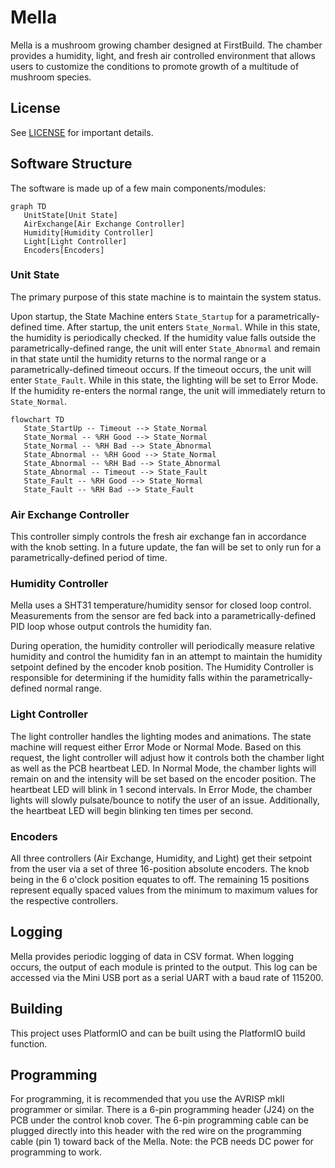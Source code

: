 # Mella
Mella is a mushroom growing chamber designed at FirstBuild. The chamber provides a humidity, light, and fresh air controlled environment that allows users to customize the conditions to promote growth of a multitude of mushroom species.

## License
See [LICENSE](LICENSE) for important details.

## Software Structure
The software is made up of a few main components/modules:

```mermaid
graph TD
   UnitState[Unit State]
   AirExchange[Air Exchange Controller]
   Humidity[Humidity Controller]
   Light[Light Controller]
   Encoders[Encoders]
```

### Unit State
The primary purpose of this state machine is to maintain the system status.

Upon startup, the State Machine enters `State_Startup` for a parametrically-defined time. After startup, the unit enters `State_Normal`. While in this state, the humidity is periodically checked. If the humidity value falls outside the parametrically-defined range, the unit will enter `State_Abnormal` and remain in that state until the humidity returns to the normal range or a parametrically-defined timeout occurs. If the timeout occurs, the unit will enter `State_Fault`. While in this state, the lighting will be set to Error Mode. If the humidity re-enters the normal range, the unit will immediately return to `State_Normal`.

```mermaid
flowchart TD
   State_StartUp -- Timeout --> State_Normal
   State_Normal -- %RH Good --> State_Normal
   State_Normal -- %RH Bad --> State_Abnormal
   State_Abnormal -- %RH Good --> State_Normal
   State_Abnormal -- %RH Bad --> State_Abnormal
   State_Abnormal -- Timeout --> State_Fault
   State_Fault -- %RH Good --> State_Normal
   State_Fault -- %RH Bad --> State_Fault
```

### Air Exchange Controller
This controller simply controls the fresh air exchange fan in accordance with the knob setting. In a future update, the fan will be set to only run for a parametrically-defined period of time.

### Humidity Controller
Mella uses a SHT31 temperature/humidity sensor for closed loop control. Measurements from the sensor are fed back into a parametrically-defined PID loop whose output controls the humidity fan.

During operation, the humidity controller will periodically measure relative humidity and control the humidity fan in an attempt to maintain the humidity setpoint defined by the encoder knob position. The Humidity Controller is responsible for determining if the humidity falls within the parametrically-defined normal range.

### Light Controller
The light controller handles the lighting modes and animations. The state machine will request either Error Mode or Normal Mode. Based on this request, the light controller will adjust how it controls both the chamber light as well as the PCB heartbeat LED. In Normal Mode, the chamber lights will remain on and the intensity will be set based on the encoder position. The heartbeat LED will blink in 1 second intervals. In Error Mode, the chamber lights will slowly pulsate/bounce to notify the user of an issue. Additionally, the heartbeat LED will begin blinking ten times per second.

### Encoders
All three controllers (Air Exchange, Humidity, and Light) get their setpoint from the user via a set of three 16-position absolute encoders.
The knob being in the 6 o'clock position equates to off. The remaining 15 positions represent equally spaced values from the minimum to maximum values for the respective controllers.

## Logging
Mella provides periodic logging of data in CSV format. When logging occurs, the output of each module is printed to the output. This log can be accessed via the Mini USB port as a serial UART with a baud rate of 115200.

## Building
This project uses PlatformIO and can be built using the PlatformIO build function.

## Programming
For programming, it is recommended that you use the AVRISP mkII programmer or similar. There is a 6-pin programming header (J24) on the PCB under the control knob cover. The 6-pin programming cable can be plugged directly into this header with the red wire on the programming cable (pin 1) toward back of the Mella. Note: the PCB needs DC power for programming to work.
